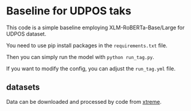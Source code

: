 # Baseline for UDPOS taks

This code is a simple baseline employing XLM-RoBERTa-Base/Large for UDPOS dataset.

You need to use pip install packages in the `requirements.txt` file.

Then you can simply run the model with `python run_tag.py`.

If you want to modify the config, you can adjust the `run_tag.yml` file.

## datasets
Data can be downloaded and processed by code from [xtreme](https://github.com/google-research/xtreme).